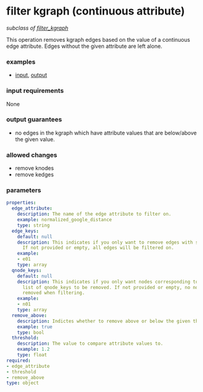 # filter kgraph (continuous attribute)

_subclass of [filter_kgraph](./filter_kgraph.md)_

This operation removes kgraph edges based on the value of a continuous edge attribute. Edges without the given attribute are left alone.

### examples

- [input](../examples/fill_and_filter/messages/09_filtered_kgraph_attribute_input.json), [output](../examples/fill_and_filter/messages/10_filtered_kgraph_continuous_attribute_output.json)

### input requirements

None

### output guarantees

- no edges in the kgraph which have attribute values that are below/above the given value.

### allowed changes

- remove knodes
- remove kedges

### parameters

```yaml
properties:
  edge_attribute:
    description: The name of the edge attribute to filter on.
    example: normalized_google_distance
    type: string
  edge_keys:
    default: null
    description: This indicates if you only want to remove edges with specific edge_keys.
      If not provided or empty, all edges will be filtered on.
    example:
    - e01
    type: array
  qnode_keys:
    default: null
    description: This indicates if you only want nodes corresponding to a specific
      list of qnode_keys to be removed. If not provided or empty, no nodes will be
      removed when filtering.
    example:
    - n01
    type: array
  remove_above:
    description: Indictes whether to remove above or below the given threshold.
    example: true
    type: bool
  threshold:
    description: The value to compare attribute values to.
    example: 1.2
    type: float
required:
- edge_attribute
- threshold
- remove_above
type: object
```

